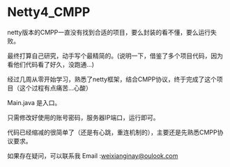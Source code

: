 # Netty4_CMPP

netty版本的CMPP一直没有找到合适的项目，要么封装的看不懂，要么运行失败。

最终打算自己研究，动手写个最精简的。(说明一下，借鉴了多个项目代码，因为看他们代码看了好久，没跑通...)

经过几周从零开始学习，熟悉了netty框架，结合CMPP协议，终于完成了这个项目（这个过程有点痛苦...心酸）

Main.java 是入口。

只需修改好使用的账号密码，服务器IP端口，运行即可。

代码已经缩减的很简单了（还是有心跳，重连机制的），主要还是先熟悉CMPP协议要求。

如果存在疑问，可以联系我 Email :weixianginay@oulook.com
